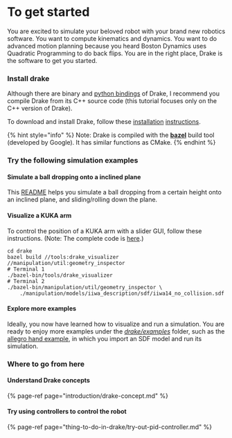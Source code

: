 # To get started

You are excited to simulate your beloved robot with your brand new robotics software. You want to compute kinematics and dynamics. You want to do advanced motion planning because you heard Boston Dynamics uses Quadratic Programming to do back flips. You are in the right place, Drake is the software to get you started.

### Install drake

Although there are binary and [python bindings](https://drake.mit.edu/python_bindings.html#using-python-bindings) of Drake, I recommend you compile Drake from its C++ source code \(this tutorial focuses only on the C++ version of Drake\).

To download and install Drake, follow these [installation](https://drake.mit.edu/installation.html) [instructions](https://drake.mit.edu/installation.html). 

{% hint style="info" %}
Note: Drake is compiled with the [**bazel**](https://bazel.build/) build tool \(developed by Google\). It has similar functions as CMake.
{% endhint %}

### Try the following simulation examples

#### Simulate a ball dropping onto a inclined plane

This [README](https://github.com/RobotLocomotion/drake/tree/master/examples/multibody/inclined_plane_with_body) helps you simulate a ball dropping from a certain height onto an inclined plane, and sliding/rolling down the plane.

#### Visualize a KUKA arm

To control the position of a KUKA arm with a slider GUI, follow these instructions. \(Note: The complete code is [here](https://github.com/RobotLocomotion/drake/blob/f9e34080cf77ddf49370eaa866212e50f245e6d4/manipulation/util/geometry_inspector.py#L9).\)

```text
cd drake
bazel build //tools:drake_visualizer //manipulation/util:geometry_inspector
# Terminal 1
./bazel-bin/tools/drake_visualizer
# Terminal 2
./bazel-bin/manipulation/util/geometry_inspector \
    ./manipulation/models/iiwa_description/sdf/iiwa14_no_collision.sdf
```

#### Explore more examples

Ideally, you now have learned how to visualize and run a simulation. You are ready to enjoy more examples under the [_drake/examples_](https://github.com/RobotLocomotion/drake/tree/master/examples) folder, such as the [allegro hand example](https://github.com/RobotLocomotion/drake/blob/master/examples/allegro_hand/run_allegro_constant_load_demo.cc), in which you import an SDF model and run its simulation.

### Where to go from here

#### Understand Drake concepts

{% page-ref page="introduction/drake-concept.md" %}

#### Try using controllers to control the robot

{% page-ref page="thing-to-do-in-drake/try-out-pid-controller.md" %}

